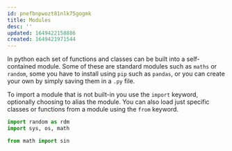 ```yaml
---
id: pnefbnpwozt81nlk75gogmk
title: Modules
desc: ''
updated: 1649422158886
created: 1649421971544
---
```


In python each set of functions and classes can be built into a self-contained module. Some of these are standard modules such as `maths` or `random`, some you have to install using `pip` such as `pandas`, or you can create your own by simply saving them in a `.py` file.

To import a module that is not built-in you use the `import` keyword, optionally choosing to alias the module. You can also load just specific classes or functions from a module using the `from` keyword.

```python
import random as rdm
import sys, os, math

from math import sin
```
